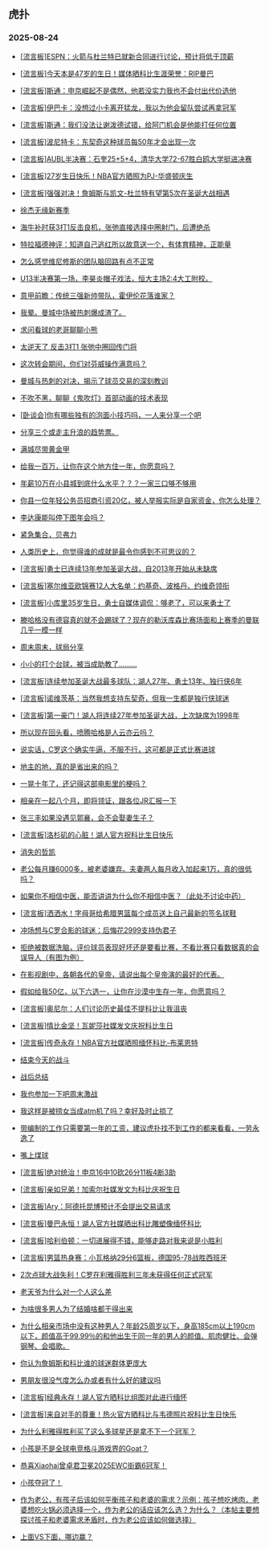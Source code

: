 ## 虎扑 
### 2025-08-24

+ [[流言板]ESPN：火箭与杜兰特已就新合同进行讨论，预计将低于顶薪](https://bbs.hupu.com/634531769.html)

+ [[流言板]今天本是47岁的生日！媒体晒科比生涯荣誉：RIP曼巴](https://bbs.hupu.com/634529046.html)

+ [[流言板]斯通：申京崛起不是偶然，他若没实力我也不会付出代价选他](https://bbs.hupu.com/634530782.html)

+ [[流言板]伊巴卡：没想过小卡离开猛龙，我以为他会留队尝试再拿冠军](https://bbs.hupu.com/634528142.html)

+ [[流言板]斯通：我们没法让谢泼德试错，给阿门机会是他能打任何位置](https://bbs.hupu.com/634528495.html)

+ [[流言板]波尼特卡：东契奇这种球员每50年才会出现一次](https://bbs.hupu.com/634528851.html)

+ [[流言板]AUBL半决赛：石奎25+5+4，清华大学72-67胜白鸥大学挺进决赛](https://bbs.hupu.com/634531220.html)

+ [[流言板]27岁生日快乐！NBA官方晒照为PJ-华盛顿庆生](https://bbs.hupu.com/634528992.html)

+ [[流言板]强强对决！詹姆斯与凯文-杜兰特有望第5次在圣诞大战相遇](https://bbs.hupu.com/634532404.html)

+ [徐杰无缘新赛季](https://bbs.hupu.com/634527991.html)

+ [海牛补时获3打1反击良机，张弛直接选择中圈射门，后遭绝杀](https://bbs.hupu.com/634531386.html)

+ [特拉福德神评：知道自己逃红所以故意送一个，有体育精神，正能量](https://bbs.hupu.com/634532051.html)

+ [怎么感觉维尼修斯的团队脑回路有点不正常](https://bbs.hupu.com/634525093.html)

+ [U13半决赛第一场，李昊炎帽子戏法，恒大主场2:4大工附校。](https://bbs.hupu.com/634527573.html)

+ [意甲前瞻：传统三强新帅带队，霍伊伦花落谁家？](https://bbs.hupu.com/634526238.html)

+ [我晕。曼城中场被热刺爆成渣了。](https://bbs.hupu.com/634529755.html)

+ [求问看球的老哥聊聊小熊](https://bbs.hupu.com/634528732.html)

+ [太逆天了 反击3打1 张弛中圈回传门将 ](https://bbs.hupu.com/634531219.html)

+ [这次转会期间，你们对芬威操作满意吗？](https://bbs.hupu.com/634527441.html)

+ [曼城与热刺的对决，揭示了球员交易的深刻教训](https://bbs.hupu.com/634530551.html)

+ [不吹不黑，聊聊《鬼吹灯》首部动画的技术表现](https://bbs.hupu.com/634528138.html)

+ [[卧谈会]你有哪些独有的泡面小技巧吗，一人来分享一个吧](https://bbs.hupu.com/634529853.html)

+ [分享三个或走主升浪的趋势票。](https://bbs.hupu.com/634528761.html)

+ [满城尽带黄金甲](https://bbs.hupu.com/634528787.html)

+ [给我一百万，让你在这个地方住一年，你愿意吗？](https://bbs.hupu.com/634528945.html)

+ [年薪10万在小县城到底什么水平？？？一家三口够不够用](https://bbs.hupu.com/634531302.html)

+ [你县一位年轻公务员招商引资20亿，被人举报实际是自家资金，你怎么处理？](https://bbs.hupu.com/634528772.html)

+ [李达康能叫停下图年会吗？](https://bbs.hupu.com/634529008.html)

+ [紧急集合，贝弗力](https://bbs.hupu.com/634532275.html)

+ [人类历史上，你觉得谁的成就是最令你感到不可思议的？](https://bbs.hupu.com/634528410.html)

+ [[流言板]勇士已连续13年参加圣诞大战，自2013年开始从未缺席](https://bbs.hupu.com/634532663.html)

+ [[流言板]塞尔维亚欧锦赛12人大名单：约基奇、波格丹、约维奇领衔](https://bbs.hupu.com/634531903.html)

+ [[流言板]小库里35岁生日，勇士自媒体调侃：够老了，可以来勇士了](https://bbs.hupu.com/634532936.html)

+ [滕哈格没有德容真的就不会踢球了？现在的勒沃库森比赛场面和上赛季的曼联几乎一模一样](https://bbs.hupu.com/634532716.html)

+ [周末周末，球局分享](https://bbs.hupu.com/634532734.html)

+ [小小的打个台球，被当成助教了………](https://bbs.hupu.com/634531378.html)

+ [[流言板]连续参加圣诞大战最多球队：湖人27年、勇士13年、独行侠6年](https://bbs.hupu.com/634532562.html)

+ [[流言板]诺维茨基：当然我想支持东契奇，但我一生都是独行侠球迷](https://bbs.hupu.com/634532781.html)

+ [[流言板]第一豪门！湖人将连续27年参加圣诞大战，上次缺席为1998年](https://bbs.hupu.com/634532434.html)

+ [所以现在回头看，喷腾哈格是人云亦云吗？](https://bbs.hupu.com/634533165.html)

+ [说实话，C罗这个确实牛逼，不服不行，这可都是正式比赛进球](https://bbs.hupu.com/634533325.html)

+ [地主的地，真的是省出来的吗？](https://bbs.hupu.com/634531520.html)

+ [一晃十年了，还记得这部电影里的梗吗？](https://bbs.hupu.com/634531660.html)

+ [相亲在一起八个月，即将领证，跟各位JR汇报一下](https://bbs.hupu.com/634531639.html)

+ [张三丰如果没遇见郭襄，会不会娶妻生子？](https://bbs.hupu.com/634530056.html)

+ [[流言板]洛杉矶的心脏！湖人官方祝科比生日快乐](https://bbs.hupu.com/634533837.html)

+ [消失的哲凯](https://bbs.hupu.com/634533642.html)

+ [老公每月赚6000多，被老婆嫌弃。夫妻两人每月收入加起来1万，真的很低吗？](https://bbs.hupu.com/634532023.html)

+ [如果你不相信中医，能否讲讲为什么你不相信中医？（此处不讨论中药）](https://bbs.hupu.com/634532642.html)

+ [[流言板]洒洒水！字母哥给希腊男篮每个成员送上自己最新的签名球鞋](https://bbs.hupu.com/634532821.html)

+ [冲场想与C罗合影的球迷：后悔花2999支持伪君子](https://bbs.hupu.com/634527709.html)

+ [拒绝被数据洗脑，评价球员表现好坏还是要看比赛，不看比赛只看数据真的会误导人（有图为例）](https://bbs.hupu.com/634528212.html)

+ [在影视剧中，各朝各代的皇帝，请说出每个皇帝演的最好的代表。](https://bbs.hupu.com/634531884.html)

+ [假如给我50亿，以下六选一，让你在沙漠中生存一年，你愿意吗？](https://bbs.hupu.com/634532785.html)

+ [[流言板]奥尼尔：人们讨论历史最佳不提科比让我沮丧](https://bbs.hupu.com/634534400.html)

+ [[流言板]情比金坚！瓦妮莎社媒发文庆祝科比生日](https://bbs.hupu.com/634534329.html)

+ [[流言板]传奇永存！NBA官方社媒晒照缅怀科比-布莱恩特](https://bbs.hupu.com/634534167.html)

+ [结束今天的战斗](https://bbs.hupu.com/634533604.html)

+ [战后总结](https://bbs.hupu.com/634534213.html)

+ [我也参加一下吧周末激战](https://bbs.hupu.com/634533981.html)

+ [我这样是被捞女当成atm机了吗？幸好及时止损了](https://bbs.hupu.com/634532877.html)

+ [带编制的工作只需要第一年的工资，建议虎扑找不到工作的都来看看，一劳永逸了](https://bbs.hupu.com/634532461.html)

+ [嘴上煤球](https://bbs.hupu.com/634533750.html)

+ [[流言板]绝对统治！申京16中10砍26分11板4断3助](https://bbs.hupu.com/634534721.html)

+ [[流言板]亲如兄弟！加索尔社媒发文为科比庆祝生日](https://bbs.hupu.com/634534447.html)

+ [[流言板]Ary：阿德托昆博预计不会提出交易请求](https://bbs.hupu.com/634534645.html)

+ [[流言板]曼巴永恒！湖人官方社媒晒出科比雕塑像缅怀科比](https://bbs.hupu.com/634534288.html)

+ [[流言板]哈利伯顿：一切进展得不错，能够走路对我来说是小胜利](https://bbs.hupu.com/634534072.html)

+ [[流言板]男篮热身赛：小瓦格纳29分6篮板，德国95-78战胜西班牙](https://bbs.hupu.com/634534924.html)

+ [2次点球大战失利！C罗在利雅得胜利三年未获得任何正式冠军](https://bbs.hupu.com/634532382.html)

+ [老天爷为什么对一个人这么差](https://bbs.hupu.com/634533882.html)

+ [为啥很多男人为了结婚啥都干得出来](https://bbs.hupu.com/634533272.html)

+ [为什么相亲市场中没有这种男人？年龄25周岁以下，身高185cm以上190cm以下，颜值高于99.99％的和他出生于同一年的男人的颜值、肌肉健壮、会弹钢琴、会唱歌。](https://bbs.hupu.com/634533293.html)

+ [你认为詹姆斯和科比谁的球迷群体更庞大](https://bbs.hupu.com/634534086.html)

+ [男朋友很没气度怎么办或者有什么好的建议吗](https://bbs.hupu.com/634534305.html)

+ [[流言板]经典永存！湖人官方晒科比组图对此进行缅怀](https://bbs.hupu.com/634535055.html)

+ [[流言板]来自对手的尊重！热火官方晒科比与韦德照片祝科比生日快乐](https://bbs.hupu.com/634535096.html)

+ [为什么利雅得胜利买了这么多球星还是拿不下一个冠军？](https://bbs.hupu.com/634532929.html)

+ [小孩是不是全球电竞格斗游戏界的Goat？](https://bbs.hupu.com/634535825.html)

+ [恭喜Xiaohai曾卓君卫冕2025EWC街霸6冠军！](https://bbs.hupu.com/634535656.html)

+ [小孩夺冠了！](https://bbs.hupu.com/634535616.html)

+ [作为老公，有孩子后该如何平衡孩子和老婆的需求？示例：孩子想吃烤肉，老婆想吃火锅必须选择一个，作为老公的话应该怎么选？为什么？（本帖主要想探讨孩子和老婆需求矛盾时，作为老公应该如何做选择）](https://bbs.hupu.com/634534626.html)

+ [上面VS下面，哪边赢？](https://bbs.hupu.com/634535933.html)

